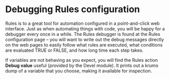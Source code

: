 # Debugging Rules configuration

Rules is to a great tool for automation configured in a point-and-click web interface. Just as when automating things with code, you will
be happy for a debugger every once in a while. The Rules debugger is found at the Rules configuration page – you will want to write out the debug messages directly on the web pages to easily follow what rules are executed, what conditions are evaluated TRUE or FALSE, and how long time each step takes.

If variables are not behaving as you expect, you will find the Rules action **Debug value** useful (provided by the Devel module). It prints out a krumo dump of a variable that you choose, making it available for inspection.